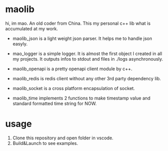 # maolib

hi, im mao. An old coder from China.
This my personal c++ lib what is accumulated at my work.

- maolib_json is a light weight json parser. It helps me to handle json easyly.

- mao_logger is a simple logger. It is almost the first object I created in all my projects. It outputs infos to stdout and files in ./logs asynchronously.

- maolib_openapi is a pretty openapi client module by c++.

- maolib_redis is redis client without any other 3rd party dependency lib.

- maolib_socket is a cross platform encapsulation of socket.

- maolib_time implements 2 functions to make timestamp value and standard formatted time string for NOW.


# usage

1. Clone this repository and open folder in vscode.
2. Build&Launch to see examples.

